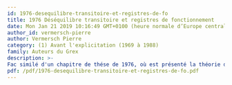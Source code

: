 ```yaml
---
id: 1976-desequilibre-transitoire-et-registres-de-fo
title: 1976 Déséquilibre transitoire et registres de fonctionnement
date: Mon Jan 21 2019 10:16:49 GMT+0100 (heure normale d’Europe centrale)
author_id: vermersch-pierre
author: Vermersch Pierre
category: (1) Avant l'explicitation (1969 à 1988)
family: Auteurs du Grex
description: >-
Fac similé d'un chapitre de thése de 1976, où est présenté la théorie des registres de fonctionnement cognitif. Je ne répudie rien. p 52-78. Vermersch, P. (1976). Une approche de la régulation de l'action chez l'adulte : déséquilibre transitoire registres de fonctionnement et micro genèse. Un exemple : l'analyse expérimentale de l'apprentissage du réglage de l'oscilloscope cathodique. Paris, EPHE- Paris V. 
pdf: /pdf/1976-desequilibre-transitoire-et-registres-de-fo.pdf
---
```

